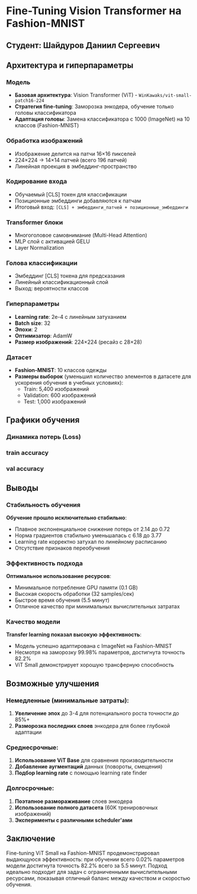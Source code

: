 # Fine-Tuning Vision Transformer на Fashion-MNIST

## Студент: Шайдуров Даниил Сергеевич

## Архитектура и гиперпараметры

### Модель
- **Базовая архитектура**: Vision Transformer (ViT) - `WinKawaks/vit-small-patch16-224`
- **Стратегия fine-tuning**: Заморозка энкодера, обучение только головы классификатора
- **Адаптация головы**: Замена классификатора с 1000 (ImageNet) на 10 классов (Fashion-MNIST)

### Обработка изображений
- Изображение делится на патчи 16×16 пикселей
- 224×224 → 14×14 патчей (всего 196 патчей)
- Линейная проекция в эмбеддинг-пространство

### Кодирование входа
- Обучаемый [CLS] токен для классификации
- Позиционные эмбеддинги добавляются к патчам
- Итоговый вход: `[CLS] + эмбеддинги_патчей + позиционные_эмбеддинги`

### Transformer блоки
- Многоголовое самовнимание (Multi-Head Attention)
- MLP слой с активацией GELU
- Layer Normalization

### Голова классификации
- Эмбеддинг [CLS] токена для предсказания
- Линейный классификационный слой
- Выход: вероятности классов

### Гиперпараметры
- **Learning rate**: 2e-4 с линейным затуханием
- **Batch size**: 32
- **Эпохи**: 2
- **Оптимизатор**: AdamW
- **Размер изображений**: 224×224 (ресайз с 28×28)

### Датасет
- **Fashion-MNIST**: 10 классов одежды
- **Размеры выборок** (уменьшил количество элементов в датасете для ускорения обучения в учебных условиях):
  - Train: 5,400 изображений
  - Validation: 600 изображений  
  - Test: 1,000 изображений

## Графики обучения

### Динамика потерь (Loss)

### train accuracy

### val accuracy

## Выводы

### Стабильность обучения
**Обучение прошло исключительно стабильно**:
- Плавное экспоненциальное снижение потерь от 2.14 до 0.72
- Норма градиентов стабильно уменьшалась с 6.18 до 3.77
- Learning rate корректно затухал по линейному расписанию
- Отсутствие признаков переобучения

### Эффективность подхода
**Оптимальное использование ресурсов**:
- Минимальное потребление GPU памяти (0.1 GB)
- Высокая скорость обработки (32 samples/сек)
- Быстрое время обучения (5.5 минут)
- Отличное качество при минимальных вычислительных затратах

### Качество модели
**Transfer learning показал высокую эффективность**:
- Модель успешно адаптирована с ImageNet на Fashion-MNIST
- Несмотря на заморозку 99.98% параметров, достигнута точность 82.2%
- ViT Small демонстрирует хорошую трансферную способность

## Возможные улучшения

### Немедленные (минимальные затраты):
1. **Увеличение эпох** до 3-4 для потенциального роста точности до 85%+
2. **Разморозка последних слоев** энкодера для более глубокой адаптации

### Среднесрочные:
1. **Использование ViT Base** для сравнения производительности
2. **Добавление аугментаций** данных (повороты, смещения)
3. **Подбор learning rate** с помощью learning rate finder

### Долгосрочные:
1. **Поэтапное размораживание** слоев энкодера
2. **Использование полного датасета** (60K тренировочных изображений)
3. **Эксперименты с различными scheduler'ами**

## Заключение

Fine-tuning ViT Small на Fashion-MNIST продемонстрировал выдающуюся эффективность: при обучении всего 0.02% параметров модели достигнута точность 82.2% всего за 5.5 минут. Подход идеально подходит для задач с ограниченными вычислительными ресурсами, показывая отличный баланс между качеством и скоростью обучения.